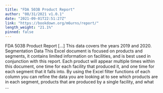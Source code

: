```yaml
---
title: "FDA 503B Product Report"
author: "08/31/2021 v1.0.1"
date: "2021-09-01T22:51:27Z"
link: "https://bookdown.org/m6urns/report/"
length_weight: "21.1%"
pinned: false
---
```


FDA 503B Product Report [...] This data covers the years 2019 and 2020. Segmentation Data This Excel document is focused on products and segments, it contains limited
information on facilities, and is best used in conjunction with this report. Each
product will appear multiple times within this document, one time for each facility
that produced it, and one time for each segment that it falls into. By using the Excel filter functions of each column you can refine the data you
are looking at to see which products are in each segment, products that are produced
by a single facility, and what ...
